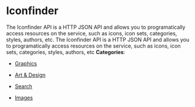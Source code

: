# Iconfinder


The Iconfinder API is a HTTP JSON API and allows you to programatically access resources on the service, such as icons, icon sets, categories, styles, authors, etc. The Iconfinder API is a HTTP JSON API and allows you to programatically access resources on the service, such as icons, icon sets, categories, styles, authors, etc
**Categories**:

- [Graphics](https://github/awesome-apis/awesome-apis#graphics)

- [Art & Design](https://github/awesome-apis/awesome-apis#art-and-design)

- [Search](https://github/awesome-apis/awesome-apis#search)

- [Images](https://github/awesome-apis/awesome-apis#images)



